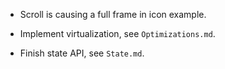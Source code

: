 * Scroll is causing a full frame in icon example.

* Implement virtualization, see `Optimizations.md`.
* Finish state API, see `State.md`.